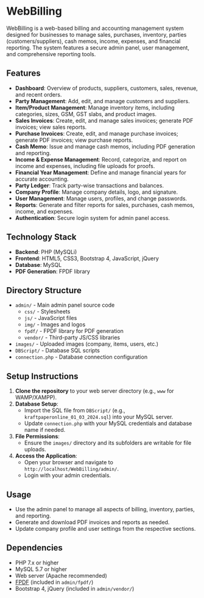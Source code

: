 # WebBilling

WebBilling is a web-based billing and accounting management system designed for businesses to manage sales, purchases, inventory, parties (customers/suppliers), cash memos, income, expenses, and financial reporting. The system features a secure admin panel, user management, and comprehensive reporting tools.

## Features

- **Dashboard**: Overview of products, suppliers, customers, sales, revenue, and recent orders.
- **Party Management**: Add, edit, and manage customers and suppliers.
- **Item/Product Management**: Manage inventory items, including categories, sizes, GSM, GST slabs, and product images.
- **Sales Invoices**: Create, edit, and manage sales invoices; generate PDF invoices; view sales reports.
- **Purchase Invoices**: Create, edit, and manage purchase invoices; generate PDF invoices; view purchase reports.
- **Cash Memo**: Issue and manage cash memos, including PDF generation and reporting.
- **Income & Expense Management**: Record, categorize, and report on income and expenses, including file uploads for proofs.
- **Financial Year Management**: Define and manage financial years for accurate accounting.
- **Party Ledger**: Track party-wise transactions and balances.
- **Company Profile**: Manage company details, logo, and signature.
- **User Management**: Manage users, profiles, and change passwords.
- **Reports**: Generate and filter reports for sales, purchases, cash memos, income, and expenses.
- **Authentication**: Secure login system for admin panel access.

## Technology Stack

- **Backend**: PHP (MySQLi)
- **Frontend**: HTML5, CSS3, Bootstrap 4, JavaScript, jQuery
- **Database**: MySQL
- **PDF Generation**: FPDF library

## Directory Structure

- `admin/` - Main admin panel source code
  - `css/` - Stylesheets
  - `js/` - JavaScript files
  - `img/` - Images and logos
  - `fpdf/` - FPDF library for PDF generation
  - `vendor/` - Third-party JS/CSS libraries
- `images/` - Uploaded images (company, items, users, etc.)
- `DBScript/` - Database SQL scripts
- `connection.php` - Database connection configuration

## Setup Instructions

1. **Clone the repository** to your web server directory (e.g., `www` for WAMP/XAMPP).
2. **Database Setup**:
   - Import the SQL file from `DBScript/` (e.g., `kraftpaperonline_01_03_2024.sql`) into your MySQL server.
   - Update `connection.php` with your MySQL credentials and database name if needed.
3. **File Permissions**:
   - Ensure the `images/` directory and its subfolders are writable for file uploads.
4. **Access the Application**:
   - Open your browser and navigate to `http://localhost/WebBilling/admin/`.
   - Login with your admin credentials.

## Usage

- Use the admin panel to manage all aspects of billing, inventory, parties, and reporting.
- Generate and download PDF invoices and reports as needed.
- Update company profile and user settings from the respective sections.

## Dependencies

- PHP 7.x or higher
- MySQL 5.7 or higher
- Web server (Apache recommended)
- [FPDF](http://www.fpdf.org/) (included in `admin/fpdf/`)
- Bootstrap 4, jQuery (included in `admin/vendor/`)
